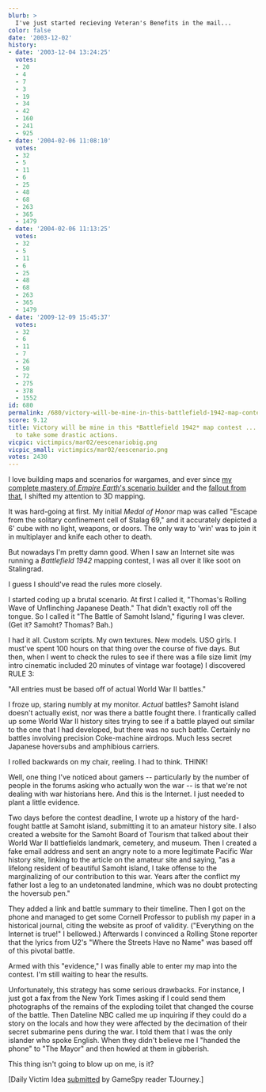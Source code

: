 ```yaml
---
blurb: >
  I've just started recieving Veteran's Benefits in the mail...
color: false
date: '2003-12-02'
history:
- date: '2003-12-04 13:24:25'
  votes:
  - 20
  - 4
  - 7
  - 3
  - 19
  - 34
  - 42
  - 160
  - 241
  - 925
- date: '2004-02-06 11:08:10'
  votes:
  - 32
  - 5
  - 11
  - 6
  - 25
  - 48
  - 68
  - 263
  - 365
  - 1479
- date: '2004-02-06 11:13:25'
  votes:
  - 32
  - 5
  - 11
  - 6
  - 25
  - 48
  - 68
  - 263
  - 365
  - 1479
- date: '2009-12-09 15:45:37'
  votes:
  - 32
  - 6
  - 11
  - 7
  - 26
  - 50
  - 72
  - 275
  - 378
  - 1552
id: 680
permalink: /680/victory-will-be-mine-in-this-battlefield-1942-map-contest--though-i-had-to-take-some-drastic-actions/
score: 9.12
title: Victory will be mine in this *Battlefield 1942* map contest ... though I had
  to take some drastic actions.
vicpic: victimpics/mar02/eescenariobig.png
vicpic_small: victimpics/mar02/eescenario.png
votes: 2430
---
```


I love building maps and scenarios for wargames, and ever since [my
complete mastery of *Empire Earth*'s scenario
builder](@/victim/309.md) and the [fallout from
that](@/victim/317.md), I shifted my attention to 3D mapping.

It was hard-going at first. My initial *Medal of Honor* map was called
"Escape from the solitary confinement cell of Stalag 69," and it
accurately depicted a 6' cube with no light, weapons, or doors. The only
way to 'win' was to join it in multiplayer and knife each other to
death.

But nowadays I'm pretty damn good. When I saw an Internet site was
running a *Battlefield 1942* mapping contest, I was all over it like
soot on Stalingrad.

I guess I should've read the rules more closely.

I started coding up a brutal scenario. At first I called it, "Thomas's
Rolling Wave of Unflinching Japanese Death." That didn't exactly roll
off the tongue. So I called it "The Battle of Samoht Island," figuring I
was clever. (Get it? Samoht? Thomas? Bah.)

I had it all. Custom scripts. My own textures. New models. USO girls. I
must've spent 100 hours on that thing over the course of five days. But
then, when I went to check the rules to see if there was a file size
limit (my intro cinematic included 20 minutes of vintage war footage) I
discovered RULE 3:

"All entries must be based off of actual World War II battles."

I froze up, staring numbly at my monitor. *Actual* battles? Samoht
island doesn't actually exist, nor was there a battle fought there. I
frantically called up some World War II history sites trying to see if a
battle played out similar to the one that I had developed, but there was
no such battle. Certainly no battles involving precision Coke-machine
airdrops. Much less secret Japanese hoversubs and amphibious carriers.

I rolled backwards on my chair, reeling. I had to think. THINK!

Well, one thing I've noticed about gamers -- particularly by the number
of people in the forums asking who actually won the war -- is that we're
not dealing with war historians here. And this is the Internet. I just
needed to plant a little evidence.

Two days before the contest deadline, I wrote up a history of the
hard-fought battle at Samoht island, submitting it to an amateur history
site. I also created a website for the Samoht Board of Tourism that
talked about their World War II battlefields landmark, cemetery, and
museum. Then I created a fake email address and sent an angry note to a
more legitimate Pacific War history site, linking to the article on the
amateur site and saying, "as a lifelong resident of beautiful Samoht
island, I take offense to the marginalizing of our contribution to this
war. Years after the conflict my father lost a leg to an undetonated
landmine, which was no doubt protecting the hoversub pen."

They added a link and battle summary to their timeline. Then I got on
the phone and managed to get some Cornell Professor to publish my paper
in a historical journal, citing the website as proof of validity.
("Everything on the Internet is true!" I bellowed.) Afterwards I
convinced a Rolling Stone reporter that the lyrics from U2's "Where the
Streets Have no Name" was based off of this pivotal battle.

Armed with this "evidence," I was finally able to enter my map into the
contest. I'm still waiting to hear the results.

Unfortunately, this strategy has some serious drawbacks. For instance, I
just got a fax from the New York Times asking if I could send them
photographs of the remains of the exploding toilet that changed the
course of the battle. Then Dateline NBC called me up inquiring if they
could do a story on the locals and how they were affected by the
decimation of their secret submarine pens during the war. I told them
that I was the only islander who spoke English. When they didn't believe
me I "handed the phone" to "The Mayor" and then howled at them in
gibberish.

This thing isn't going to blow up on me, is it?

\[Daily Victim Idea
[submitted](http://web.archive.org/web/20031202000000/http://feedback.gamespy.com/)
by GameSpy reader TJourney.\]